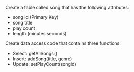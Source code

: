 Create a table called song that has the following attributes:
- song id (Primary Key)
- song title
- play count
- length (minutes:seconds)

Create data access code that contains three functions:
- Select: getAllSongs()
- Insert: addSong(title, genre)
- Update: setPlayCount(songId)
